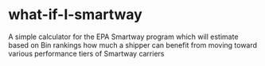 # what-if-I-smartway

A simple calculator for the EPA Smartway program which will estimate based on Bin rankings how much a shipper can benefit from moving toward various performance tiers of Smartway carriers
